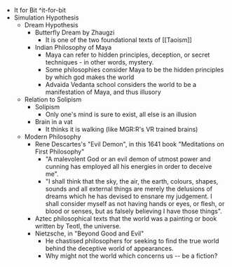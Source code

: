 - It for Bit ^it-for-bit
- Simulation Hypothesis
	- Dream Hypothesis
		- Butterfly Dream by Zhaugzi
			- It is one of the two foundational texts of [[Taoism]]
		- Indian Philosophy of Maya
			- Maya can refer to hidden principles, deception, or secret techniques - in other words, mystery.
			- Some philosophies consider Maya to be the hidden principles by which god makes the world
			- Advaida Vedanta school considers the world to be a manifestation of Maya, and thus illusory
	- Relation to Solipism
		- Solipism
			- Only one's mind is sure to exist, all else is an illusion
		- Brain in a vat
			- It thinks it is walking (like MGR:R's VR trained brains)
	- Modern Philosophy
		- Rene Descartes's "Evil Demon", in this 1641 book "Meditations on First Philosophy"
			- "A malevolent God or an evil demon of utmost power and cunning has employed all his energies in order to deceive me".
			- "I shall think that the sky, the air, the earth, colours, shapes, sounds and all external things are merely the delusions of dreams which he has devised to ensnare my judgement. I shall consider myself as not having hands or eyes, or flesh, or blood or senses, but as falsely believing I have those things".
		- Aztec philosophical texts that the world was a painting or book written by Teotl, the universe.
		- Nietzsche, in "Beyond Good and Evil"
			- He chastised philosophers for seeking to find the true world behind the deceptive world of appearances.
			- Why might not the world which concerns us -- be a fiction?